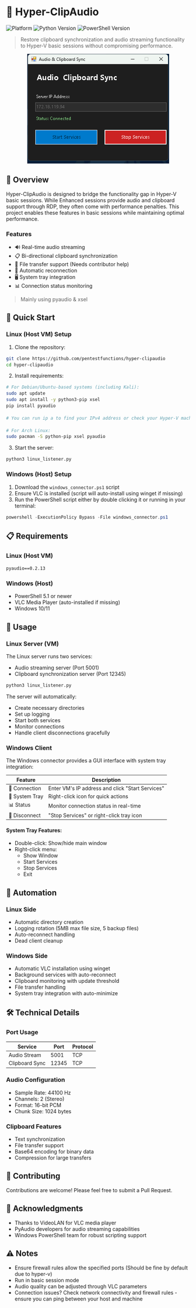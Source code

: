 # 🔄 Hyper-ClipAudio

![Platform](https://img.shields.io/badge/platform-Windows%20%7C%20Linux-lightgrey)
![Python Version](https://img.shields.io/badge/python-3.6%2B-blue)
![PowerShell Version](https://img.shields.io/badge/powershell-5.1%2B-blue)

> Restore clipboard synchronization and audio streaming functionality to Hyper-V basic sessions without compromising performance.

<p align="center">
  <img src="https://github.com/pentestfunctions/hyper-clipaudio/blob/main/images/readme_images.png">
</p>

## 🎯 Overview

Hyper-ClipAudio is designed to bridge the functionality gap in Hyper-V basic sessions. While Enhanced sessions provide audio and clipboard support through RDP, they often come with performance penalties. This project enables these features in basic sessions while maintaining optimal performance.

### Features

- 🔊 Real-time audio streaming
- 📋 Bi-directional clipboard synchronization
- 📁 File transfer support (Needs contributor help)
- 🔄 Automatic reconnection
- 🖥️ System tray integration
- 📊 Connection status monitoring

> Mainly using pyaudio & xsel

## 🚀 Quick Start

### Linux (Host VM) Setup

1. Clone the repository:
```bash
git clone https://github.com/pentestfunctions/hyper-clipaudio
cd hyper-clipaudio
```

2. Install requirements:
```bash
# For Debian/Ubuntu-based systems (including Kali):
sudo apt update
sudo apt install -y python3-pip xsel
pip install pyaudio

# You can run ip a to find your IPv4 address or check your Hyper-V machine settings in the Hyper-V Manager for the IP

# For Arch Linux:
sudo pacman -S python-pip xsel pyaudio
```

3. Start the server:
```bash
python3 linux_listener.py
```

### Windows (Host) Setup

1. Download the `windows_connector.ps1` script
2. Ensure VLC is installed (script will auto-install using winget if missing)
3. Run the PowerShell script either by double clicking it or running in your terminal:
```powershell
powershell -ExecutionPolicy Bypass -File windows_connector.ps1
```

## 📋 Requirements

### Linux (Host VM)
```txt
pyaudio==0.2.13
```

### Windows (Host)
- PowerShell 5.1 or newer
- VLC Media Player (auto-installed if missing)
- Windows 10/11

## 🔧 Usage

### Linux Server (VM)

The Linux server runs two services:
- Audio streaming server (Port 5001)
- Clipboard synchronization server (Port 12345)

```bash
python3 linux_listener.py
```

The server will automatically:
- Create necessary directories
- Set up logging
- Start both services
- Monitor connections
- Handle client disconnections gracefully

### Windows Client

The Windows connector provides a GUI interface with system tray integration:

| Feature | Description |
|---------|-------------|
| 🔌 Connection | Enter VM's IP address and click "Start Services" |
| 🔄 System Tray | Right-click icon for quick actions |
| 📊 Status | Monitor connection status in real-time |
| 🛑 Disconnect | "Stop Services" or right-click tray icon |

#### System Tray Features:
- Double-click: Show/hide main window
- Right-click menu:
  - Show Window
  - Start Services
  - Stop Services
  - Exit

## 🔄 Automation

### Linux Side
- Automatic directory creation
- Logging rotation (5MB max file size, 5 backup files)
- Auto-reconnect handling
- Dead client cleanup

### Windows Side
- Automatic VLC installation using winget
- Background services with auto-reconnect
- Clipboard monitoring with update threshold
- File transfer handling
- System tray integration with auto-minimize

## 🛠️ Technical Details

### Port Usage
| Service | Port | Protocol |
|---------|------|----------|
| Audio Stream | 5001 | TCP |
| Clipboard Sync | 12345 | TCP |

### Audio Configuration
- Sample Rate: 44100 Hz
- Channels: 2 (Stereo)
- Format: 16-bit PCM
- Chunk Size: 1024 bytes

### Clipboard Features
- Text synchronization
- File transfer support
- Base64 encoding for binary data
- Compression for large transfers

## 🤝 Contributing

Contributions are welcome! Please feel free to submit a Pull Request.

## 🙏 Acknowledgments

- Thanks to VideoLAN for VLC media player
- PyAudio developers for audio streaming capabilities
- Windows PowerShell team for robust scripting support

## ⚠️ Notes

- Ensure firewall rules allow the specified ports (Should be fine by default due to hyper-v)
- Run in basic session mode
- Audio quality can be adjusted through VLC parameters
- Connection issues? Check network connectivity and firewall rules - ensure you can ping between your host and machine
